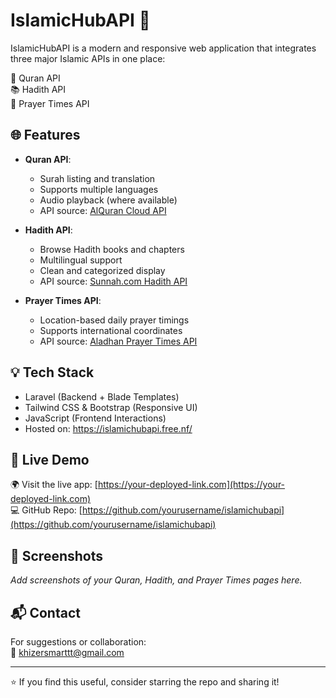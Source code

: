 # IslamicHubAPI 🌙

IslamicHubAPI is a modern and responsive web application that integrates three major Islamic APIs in one place:

📖 Quran API  
📚 Hadith API  
🕋 Prayer Times API  

## 🌐 Features

- **Quran API**: 
  - Surah listing and translation
  - Supports multiple languages
  - Audio playback (where available)
  - API source: [AlQuran Cloud API](https://alquran.cloud/)

- **Hadith API**: 
  - Browse Hadith books and chapters
  - Multilingual support
  - Clean and categorized display
  - API source: [Sunnah.com Hadith API](https://github.com/sunnah-com/api)

- **Prayer Times API**: 
  - Location-based daily prayer timings
  - Supports international coordinates
  - API source: [Aladhan Prayer Times API](https://aladhan.com/prayer-times-api)

## 💡 Tech Stack

- Laravel (Backend + Blade Templates)
- Tailwind CSS & Bootstrap (Responsive UI)
- JavaScript (Frontend Interactions)
- Hosted on: https://islamichubapi.free.nf/

## 🔗 Live Demo

🌍 Visit the live app: [https://your-deployed-link.com](https://your-deployed-link.com)  
💻 GitHub Repo: [https://github.com/yourusername/islamichubapi](https://github.com/yourusername/islamichubapi)

## 📸 Screenshots

_Add screenshots of your Quran, Hadith, and Prayer Times pages here._

## 📬 Contact

For suggestions or collaboration:  
📧 khizersmarttt@gmail.com

---

⭐ If you find this useful, consider starring the repo and sharing it!
